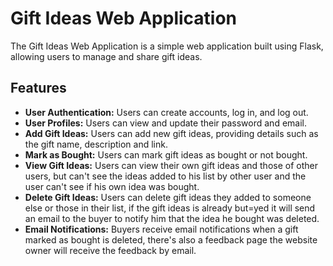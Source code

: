 # Gift Ideas Web Application

The Gift Ideas Web Application is a simple web application built using Flask, allowing users to manage and share gift ideas.

## Features

- **User Authentication:** Users can create accounts, log in, and log out.
- **User Profiles:** Users can view and update their password and email.
- **Add Gift Ideas:** Users can add new gift ideas, providing details such as the gift name, description and link.
- **Mark as Bought:** Users can mark gift ideas as bought or not bought.
- **View Gift Ideas:** Users can view their own gift ideas and those of other users, but can't see the ideas added to his list by other user and the user can't see if his own idea was bought.
- **Delete Gift Ideas:** Users can delete gift ideas they added to someone else or those in their list, if the gift ideas is already but=yed it will send an email to the buyer to notify him that the idea he bought was deleted.
- **Email Notifications:** Buyers receive email notifications when a gift marked as bought is deleted, there's also a feedback page the website owner will receive the feedback by email.
